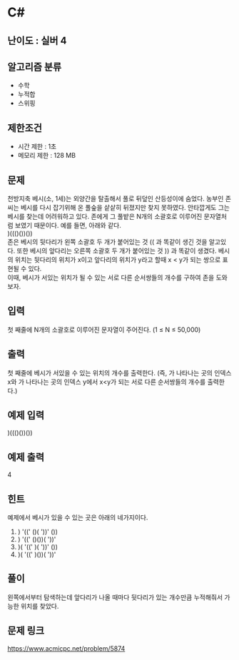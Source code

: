 # C#

## 난이도 : 실버 4

## 알고리즘 분류
  - 수학
  - 누적합
  - 스위핑

## 제한조건
  - 시간 제한 : 1초
  - 메모리 제한 : 128 MB

## 문제
천방지축 베시(소, 1세)는 외양간을 탈출해서 풀로 뒤덮인 산등성이에 숨었다. 농부인 존씨는 베시를 다시 잡기위해 온 풀숲을 샅샅히 뒤졌지만 찾지 못하였다. 안타깝게도 그는 베시를 찾는데 어려워하고 있다. 존에게 그 풀밭은 N개의 소괄호로 이루어진 문자열처럼 보였기 때문이다. 예를 들면, 아래와 같다.<br/>
)((()())())<br/>
존은 베시의 뒷다리가 왼쪽 소괄호 두 개가 붙어있는 것 (( 과 똑같이 생긴 것을 알고있다. 또한 베시의 앞다리는 오른쪽 소괄호 두 개가 붙어있는 것 )) 과 똑같이 생겼다. 베시의 위치는 뒷다리의 위치가 x이고 앞다리의 위치가 y라고 할때 x < y가 되는 쌍으로 표현될 수 있다.<br/>
이때, 베시가 서있는 위치가 될 수 있는 서로 다른 순서쌍들의 개수를 구하여 존을 도와보자.<br/>

## 입력
첫 째줄에 N개의 소괄호로 이루어진 문자열이 주어진다. (1 ≤ N ≤ 50,000)<br/>

## 출력
첫 째줄에 베시가 서있을 수 있는 위치의 개수를 출력한다. (즉,  가 나타나는 곳의 인덱스 x와 가 나타나는 곳의 인덱스 y에서 x<y가 되는 서로 다른 순서쌍들의 개수를 출력한다.)<br/>

## 예제 입력
)((()())())<br/>

## 예제 출력
4<br/>

## 힌트
예제에서 베시가 있을 수 있는 곳은 아래의 네가지이다.<br/>

  1. ) '((' ()( '))' ())
  2. ) '((' ()())( '))'
  3. )( '((' )( '))' ())
  4. )( '((' )())( '))'

## 풀이
왼쪽에서부터 탐색하는데 앞다리가 나올 때마다 뒷다리가 있는 개수만큼 누적해줘서 가능한 위치를 찾았다.<br/>


## 문제 링크
https://www.acmicpc.net/problem/5874